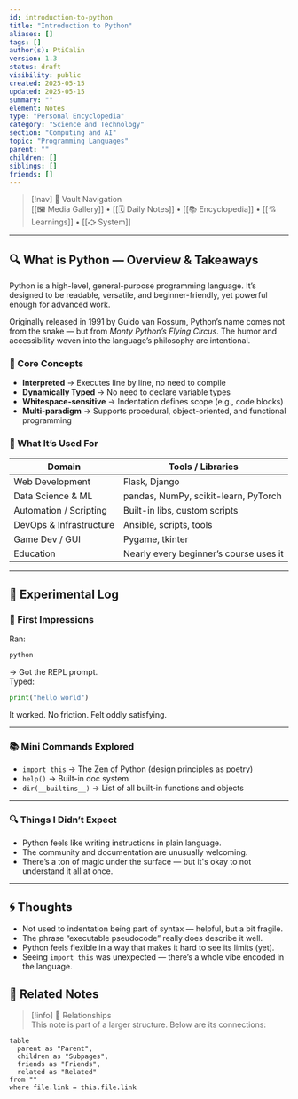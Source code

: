 ```yaml
---
id: introduction-to-python
title: "Introduction to Python"
aliases: []
tags: []
author(s): PtiCalin
version: 1.3
status: draft
visibility: public
created: 2025-05-15
updated: 2025-05-15
summary: ""
element: Notes
type: "Personal Encyclopedia"
category: "Science and Technology"
section: "Computing and AI"
topic: "Programming Languages"
parent: ""
children: []
siblings: []
friends: []
---
```

> [!nav] 🧱 Vault Navigation  
> [[🖼 Media Gallery]] • [[🗓 Daily Notes]] • [[📚 Encyclopedia]] • [[💘 Learnings]] • [[⛮  System]]

---


## 🔍 What is Python — Overview & Takeaways

Python is a high-level, general-purpose programming language. It’s designed to be readable, versatile, and beginner-friendly, yet powerful enough for advanced work.

Originally released in 1991 by Guido van Rossum, Python’s name comes not from the snake — but from *Monty Python’s Flying Circus*. The humor and accessibility woven into the language’s philosophy are intentional.

### 🧠 Core Concepts

- **Interpreted** → Executes line by line, no need to compile
- **Dynamically Typed** → No need to declare variable types
- **Whitespace-sensitive** → Indentation defines scope (e.g., code blocks)
- **Multi-paradigm** → Supports procedural, object-oriented, and functional programming

### 🧰 What It’s Used For

| Domain              | Tools / Libraries                     |
|---------------------|----------------------------------------|
| Web Development     | Flask, Django                          |
| Data Science & ML   | pandas, NumPy, scikit-learn, PyTorch   |
| Automation / Scripting | Built-in libs, custom scripts      |
| DevOps & Infrastructure | Ansible, scripts, tools            |
| Game Dev / GUI      | Pygame, tkinter                        |
| Education           | Nearly every beginner’s course uses it |

---

## 🧪 Experimental Log

### 🧱 First Impressions

Ran:

```bash
python
```

→ Got the REPL prompt.  
Typed:

```python
print("hello world")
```

It worked. No friction. Felt oddly satisfying.

---

### 📚 Mini Commands Explored

- `import this` → The Zen of Python (design principles as poetry)
- `help()` → Built-in doc system
- `dir(__builtins__)` → List of all built-in functions and objects

---

### 🔍 Things I Didn’t Expect

- Python feels like writing instructions in plain language.
- The community and documentation are unusually welcoming.
- There’s a ton of magic under the surface — but it's okay to not understand it all at once.

---

## 🌀 Thoughts
- Not used to indentation being part of syntax — helpful, but a bit fragile.
- The phrase “executable pseudocode” really does describe it well.
- Python feels flexible in a way that makes it hard to see its limits (yet).
- Seeing `import this` was unexpected — there’s a whole vibe encoded in the language.

## 🔗 Related Notes

> [!info] 🧠 Relationships  
> This note is part of a larger structure. Below are its connections:

```dataview
table
  parent as "Parent",
  children as "Subpages",
  friends as "Friends",
  related as "Related"
from ""
where file.link = this.file.link
```
